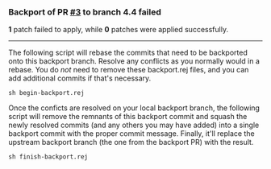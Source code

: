 ### Backport of PR [#3](https://github.com/epixa/jasper-stomping-ground/pull/3) to branch 4.4 failed


**1** patch failed to apply,
while **0** patches were applied successfully.

-------------------------------------

The following script will rebase the commits that need to be backported onto
this backport branch. Resolve any conflicts as you normally would in a rebase.
You do *not* need to remove these backport.rej files, and you can add
additional commits if that's necessary.

```
sh begin-backport.rej
```

Once the conficts are resolved on your local backport branch, the following
script will remove the remnants of this backport commit and squash the newly
resolved commits (and any others you may have added) into a single backport
commit with the proper commit message. Finally, it'll replace the upstream
backport branch (the one from the backport PR) with the result.

```
sh finish-backport.rej
```

